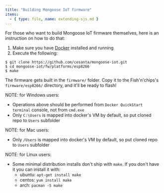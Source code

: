 ```yaml
---
title: "Building Mongoose IoT firmware"
items:
  - { type: file, name: extending-sjs.md }
---
```


For those who want to build Mongoose IoT firmware themselves, here is an
instruction on how to do that:

1. Make sure you have [Docker](https://www.docker.com/) installed and running
2. Execute the following:

```
$ git clone https://github.com/cesanta/mongoose-iot.git
$ cd mongoose-iot/fw/platforms/esp8266
$ make
```

The firmware gets built in the `firmware/` folder. Copy it to the
Fish'n'chips's `firmware/esp8266/` directory, and it'll be ready to flash!

NOTE: for Windows users:

- Operations above should be performed from `Docker QuickStart terminal` console, not from `cmd.exe`
- Only `C:\Users` is mapped into docker's VM by default, so put cloned repo to `Users` subfolder

NOTE: for Mac users:

- Only `/Users` is mapped into docker's VM by default, so put cloned repo to `Users` subfolder

NOTE: for Linux users:

- Some minimal distribution installs don't ship with `make`. If you don't have it you can install it with:
  - ubuntu: `apt-get install make`
  - centos: `yum install make`
  - arch: `pacman -S make`
